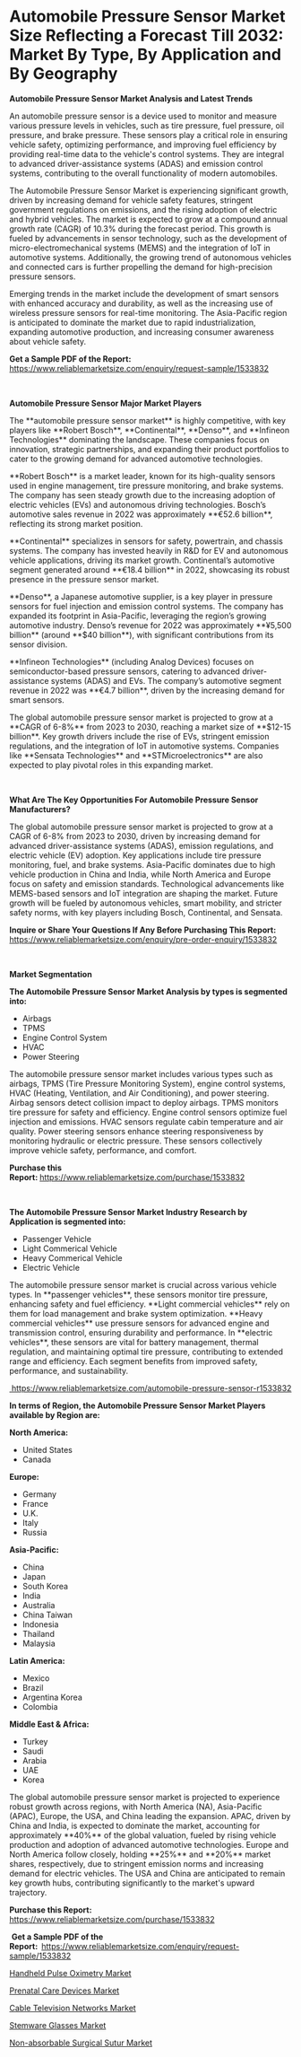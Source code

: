 <p><h1>Automobile Pressure Sensor Market Size Reflecting a Forecast Till 2032: Market By Type, By Application and By Geography</h1></p><p><strong>Automobile Pressure Sensor Market Analysis and Latest Trends</strong></p>
<p><p>An automobile pressure sensor is a device used to monitor and measure various pressure levels in vehicles, such as tire pressure, fuel pressure, oil pressure, and brake pressure. These sensors play a critical role in ensuring vehicle safety, optimizing performance, and improving fuel efficiency by providing real-time data to the vehicle's control systems. They are integral to advanced driver-assistance systems (ADAS) and emission control systems, contributing to the overall functionality of modern automobiles.</p><p>The Automobile Pressure Sensor Market is experiencing significant growth, driven by increasing demand for vehicle safety features, stringent government regulations on emissions, and the rising adoption of electric and hybrid vehicles. The market is expected to grow at a compound annual growth rate (CAGR) of 10.3% during the forecast period. This growth is fueled by advancements in sensor technology, such as the development of micro-electromechanical systems (MEMS) and the integration of IoT in automotive systems. Additionally, the growing trend of autonomous vehicles and connected cars is further propelling the demand for high-precision pressure sensors.</p><p>Emerging trends in the market include the development of smart sensors with enhanced accuracy and durability, as well as the increasing use of wireless pressure sensors for real-time monitoring. The Asia-Pacific region is anticipated to dominate the market due to rapid industrialization, expanding automotive production, and increasing consumer awareness about vehicle safety.</p></p>
<p><strong>Get a Sample PDF of the Report:&nbsp;</strong> <a href="https://www.reliablemarketsize.com/enquiry/request-sample/1533832?utm_campaign=1903&utm_medium=2&utm_source=Github&utm_content=ia&utm_term=23012025&utm_id=automobile-pressure-sensor">https://www.reliablemarketsize.com/enquiry/request-sample/1533832</a></p>
<p>&nbsp;</p>
<p><strong>Automobile Pressure Sensor Major Market Players</strong></p>
<p><p>The **automobile pressure sensor market** is highly competitive, with key players like **Robert Bosch**, **Continental**, **Denso**, and **Infineon Technologies** dominating the landscape. These companies focus on innovation, strategic partnerships, and expanding their product portfolios to cater to the growing demand for advanced automotive technologies.</p><p>**Robert Bosch** is a market leader, known for its high-quality sensors used in engine management, tire pressure monitoring, and brake systems. The company has seen steady growth due to the increasing adoption of electric vehicles (EVs) and autonomous driving technologies. Bosch’s automotive sales revenue in 2022 was approximately **€52.6 billion**, reflecting its strong market position.</p><p>**Continental** specializes in sensors for safety, powertrain, and chassis systems. The company has invested heavily in R&D for EV and autonomous vehicle applications, driving its market growth. Continental’s automotive segment generated around **€18.4 billion** in 2022, showcasing its robust presence in the pressure sensor market.</p><p>**Denso**, a Japanese automotive supplier, is a key player in pressure sensors for fuel injection and emission control systems. The company has expanded its footprint in Asia-Pacific, leveraging the region’s growing automotive industry. Denso’s revenue for 2022 was approximately **¥5,500 billion** (around **$40 billion**), with significant contributions from its sensor division.</p><p>**Infineon Technologies** (including Analog Devices) focuses on semiconductor-based pressure sensors, catering to advanced driver-assistance systems (ADAS) and EVs. The company’s automotive segment revenue in 2022 was **€4.7 billion**, driven by the increasing demand for smart sensors.</p><p>The global automobile pressure sensor market is projected to grow at a **CAGR of 6-8%** from 2023 to 2030, reaching a market size of **$12-15 billion**. Key growth drivers include the rise of EVs, stringent emission regulations, and the integration of IoT in automotive systems. Companies like **Sensata Technologies** and **STMicroelectronics** are also expected to play pivotal roles in this expanding market.</p></p>
<p>&nbsp;</p>
<p><strong>What Are The Key Opportunities For Automobile Pressure Sensor Manufacturers?</strong></p>
<p><p>The global automobile pressure sensor market is projected to grow at a CAGR of 6-8% from 2023 to 2030, driven by increasing demand for advanced driver-assistance systems (ADAS), emission regulations, and electric vehicle (EV) adoption. Key applications include tire pressure monitoring, fuel, and brake systems. Asia-Pacific dominates due to high vehicle production in China and India, while North America and Europe focus on safety and emission standards. Technological advancements like MEMS-based sensors and IoT integration are shaping the market. Future growth will be fueled by autonomous vehicles, smart mobility, and stricter safety norms, with key players including Bosch, Continental, and Sensata.</p></p>
<p><strong>Inquire or Share Your Questions If Any Before Purchasing This Report:</strong> <a href="https://www.reliablemarketsize.com/enquiry/pre-order-enquiry/1533832?utm_campaign=1903&utm_medium=2&utm_source=Github&utm_content=ia&utm_term=23012025&utm_id=automobile-pressure-sensor">https://www.reliablemarketsize.com/enquiry/pre-order-enquiry/1533832</a></p>
<p>&nbsp;</p>
<p><strong>Market Segmentation</strong></p>
<p><strong>The Automobile Pressure Sensor Market Analysis by types is segmented into:</strong></p>
<p><ul><li>Airbags</li><li>TPMS</li><li>Engine Control System</li><li>HVAC</li><li>Power Steering</li></ul></p>
<p><p>The automobile pressure sensor market includes various types such as airbags, TPMS (Tire Pressure Monitoring System), engine control systems, HVAC (Heating, Ventilation, and Air Conditioning), and power steering. Airbag sensors detect collision impact to deploy airbags. TPMS monitors tire pressure for safety and efficiency. Engine control sensors optimize fuel injection and emissions. HVAC sensors regulate cabin temperature and air quality. Power steering sensors enhance steering responsiveness by monitoring hydraulic or electric pressure. These sensors collectively improve vehicle safety, performance, and comfort.</p></p>
<p><strong>Purchase this Report:&nbsp;</strong><a href="https://www.reliablemarketsize.com/purchase/1533832?utm_campaign=1903&utm_medium=2&utm_source=Github&utm_content=ia&utm_term=23012025&utm_id=automobile-pressure-sensor">https://www.reliablemarketsize.com/purchase/1533832</a></p>
<p>&nbsp;</p>
<p><strong>The Automobile Pressure Sensor Market Industry Research by Application is segmented into:</strong></p>
<p><ul><li>Passenger Vehicle</li><li>Light Commerical Vehicle</li><li>Heavy Commerical Vehicle</li><li>Electric Vehicle</li></ul></p>
<p><p>The automobile pressure sensor market is crucial across various vehicle types. In **passenger vehicles**, these sensors monitor tire pressure, enhancing safety and fuel efficiency. **Light commercial vehicles** rely on them for load management and brake system optimization. **Heavy commercial vehicles** use pressure sensors for advanced engine and transmission control, ensuring durability and performance. In **electric vehicles**, these sensors are vital for battery management, thermal regulation, and maintaining optimal tire pressure, contributing to extended range and efficiency. Each segment benefits from improved safety, performance, and sustainability.</p></p>
<p><a href="https://www.reliablemarketsize.com/automobile-pressure-sensor-r1533832?utm_campaign=1903&utm_medium=2&utm_source=Github&utm_content=ia&utm_term=23012025&utm_id=automobile-pressure-sensor">&nbsp;https://www.reliablemarketsize.com/automobile-pressure-sensor-r1533832</a></p>
<p><strong>In terms of Region, the Automobile Pressure Sensor Market Players available by Region are:</strong></p>
<p>
    <p> <strong> North America: </strong>
        <ul>
            <li>United States</li>
            <li>Canada</li>
        </ul>
        </p> 
    <p> <strong> Europe: </strong>
        <ul>
            <li>Germany</li>
            <li>France</li>
            <li>U.K.</li>
            <li>Italy</li>
            <li>Russia</li>
        </ul>
        </p> 
    <p> <strong> Asia-Pacific: </strong>
        <ul>
            <li>China</li>
            <li>Japan</li>
            <li>South Korea</li>
            <li>India</li>
            <li>Australia</li>
            <li>China Taiwan</li>
            <li>Indonesia</li>
            <li>Thailand</li>
            <li>Malaysia</li>
        </ul>
        </p> 
    <p> <strong> Latin America: </strong>
        <ul>
            <li>Mexico</li>
            <li>Brazil</li>
            <li>Argentina Korea</li>
            <li>Colombia</li>
        </ul>
        </p> 
    <p> <strong> Middle East & Africa: </strong>
        <ul>
            <li>Turkey</li>
            <li>Saudi</li>
            <li>Arabia</li>
            <li>UAE</li>
            <li>Korea</li>
        </ul>
    </p>
    </p>
<p><p>The global automobile pressure sensor market is projected to experience robust growth across regions, with North America (NA), Asia-Pacific (APAC), Europe, the USA, and China leading the expansion. APAC, driven by China and India, is expected to dominate the market, accounting for approximately **40%** of the global valuation, fueled by rising vehicle production and adoption of advanced automotive technologies. Europe and North America follow closely, holding **25%** and **20%** market shares, respectively, due to stringent emission norms and increasing demand for electric vehicles. The USA and China are anticipated to remain key growth hubs, contributing significantly to the market's upward trajectory.</p></p>
<p><strong>Purchase this Report: </strong><a href="https://www.reliablemarketsize.com/purchase/1533832?utm_campaign=1903&utm_medium=2&utm_source=Github&utm_content=ia&utm_term=23012025&utm_id=automobile-pressure-sensor">https://www.reliablemarketsize.com/purchase/1533832</a></p>
<p>&nbsp;<strong>Get a Sample PDF of the Report:&nbsp;&nbsp;</strong><a href="https://www.reliablemarketsize.com/enquiry/request-sample/1533832?utm_campaign=1903&utm_medium=2&utm_source=Github&utm_content=ia&utm_term=23012025&utm_id=automobile-pressure-sensor">https://www.reliablemarketsize.com/enquiry/request-sample/1533832</a></p>
<p><strong></strong></p>
<p><p><a href="https://www.linkedin.com/pulse/revenue-demand-forecast-handheld-pulse-oximetry-industry-d9ctc?utm_campaign=1903&utm_medium=2&utm_source=Github&utm_content=ia&utm_term=23012025&utm_id=automobile-pressure-sensor">Handheld Pulse Oximetry Market</a></p><p><a href="https://www.linkedin.com/pulse/prenatal-care-devices-market-booms-97-growth-rate-2032-sztvf?utm_campaign=1903&utm_medium=2&utm_source=Github&utm_content=ia&utm_term=23012025&utm_id=automobile-pressure-sensor">Prenatal Care Devices Market</a></p><p><a href="https://www.linkedin.com/pulse/future-growth-trends-cable-television-networks-market-forecasted-5vikc?utm_campaign=1903&utm_medium=2&utm_source=Github&utm_content=ia&utm_term=23012025&utm_id=automobile-pressure-sensor">Cable Television Networks Market</a></p><p><a href="https://www.linkedin.com/pulse/stemware-glasses-market-dynamics-121-cagr-growth-key-drivers-bpfuf?utm_campaign=1903&utm_medium=2&utm_source=Github&utm_content=ia&utm_term=23012025&utm_id=automobile-pressure-sensor">Stemware Glasses Market</a></p><p><a href="https://www.linkedin.com/pulse/growth-segmentation-72-cagr-forecast-non-absorbable-surgical-nvqhe?utm_campaign=1903&utm_medium=2&utm_source=Github&utm_content=ia&utm_term=23012025&utm_id=automobile-pressure-sensor">Non-absorbable Surgical Sutur Market</a></p></p>